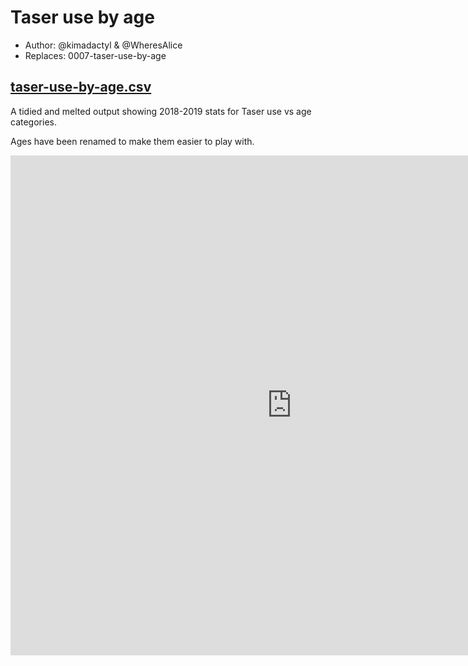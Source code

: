 # Taser use by age

- Author: @kimadactyl & @WheresAlice
- Replaces: 0007-taser-use-by-age

## [taser-use-by-age.csv](taser-use-by-age.csv)

A tidied and melted output showing 2018-2019 stats for Taser use vs age categories.

Ages have been renamed to make them easier to play with.

<iframe style="border-style: none;" src="https://csv.resistancelab.network/#/analysis/0013-taser-use-by-age/taser-use-by-age.csv" height="800" width="900"></iframe>
